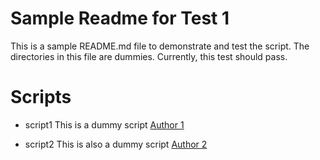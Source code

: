 # Sample Readme for Test 1

This is a sample README.md file to demonstrate and test the script. The directories in this file are dummies. Currently, this test should pass.

# Scripts
<!-- scriptsstart -->
-	script1
	This is a dummy script
	[Author 1](#)

-	script2
	This is also a dummy script
	[Author 2](#)
<!-- scriptsstop -->